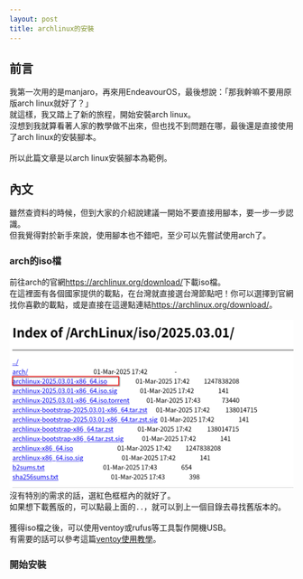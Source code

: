 ```yaml
---
layout: post
title: archlinux的安裝
---
```


## 前言
我第一次用的是manjaro，再來用EndeavourOS，最後想說：「那我幹嘛不要用原版arch linux就好了？」<br>
就這樣，我又踏上了新的旅程，開始安裝arch linux。<br>
沒想到我就算看著人家的教學做不出來，但也找不到問題在哪，最後還是直接使用了arch linux的安裝腳本。<br>
<br>
所以此篇文章是以arch linux安裝腳本為範例。

## 內文
雖然查資料的時候，但到大家的介紹說建議一開始不要直接用腳本，要一步一步認識。<br>
但我覺得對於新手來說，使用腳本也不錯吧，至少可以先嘗試使用arch了。<br>

### arch的iso檔
前往arch的官網<https://archlinux.org/download/>下載iso檔。<br>
在這裡面有各個國家提供的載點，在台灣就直接選台灣節點吧！你可以選擇到官網找你喜歡的載點，或是直接在這邊點連結<https://archlinux.org/download/>。<br>
<br>
![](/assets/img/image/archlinux的安裝/archlinuxtw.png)<br>
沒有特別的需求的話，選紅色框框內的就好了。<br>
如果想下載舊版的，可以點最上面的`..`，就可以到上一個目錄去尋找舊版本的。<br>
<br>
獲得iso檔之後，可以使用ventoy或rufus等工具製作開機USB。<br>
有需要的話可以參考這篇[ventoy使用教學](https://whitebearouo.github.io/posts/ventoy%E4%BD%BF%E7%94%A8%E6%95%99%E5%AD%B8/)。<br>

### 開始安裝
